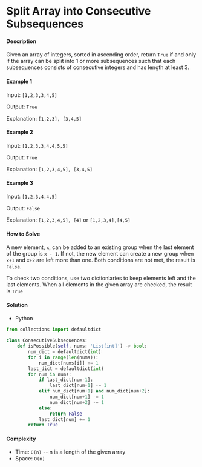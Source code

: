 # Split Array into Consecutive Subsequences

#### Description

Given an array of integers, sorted in ascending order, return `True` if and only if the array can be split into 1 or more subsequences such that each subsequences consists of consecutive integers and has length at least 3.

#### Example 1

Input: `[1,2,3,3,4,5]`

Output: `True`

Explanation: `[1,2,3], [3,4,5]`

#### Example 2

Input: `[1,2,3,3,4,4,5,5]`

Output: `True`

Explanation: `[1,2,3,4,5], [3,4,5]`

#### Example 3

Input: `[1,2,3,4,4,5]`

Output: `False`

Explanation: `[1,2,3,4,5], [4]` or `[1,2,3,4],[4,5]`

#### How to Solve

A new element, `x`, can be added to an existing group when the last element of the group is `x - 1`. If not, the new element can create a new group when `x+1` and `x+2` are left more than one. Both conditions are not met, the result is `False`.

To check two conditions, use two dictionlaries to keep elements left and the last elements. When all elements in the given array are checked, the result is `True`

#### Solution
- Python

```python
from collections import defaultdict

class ConsecutiveSubsequences:
    def isPossible(self, nums: 'List[int]') -> bool:
        num_dict = defaultdict(int)
        for i in range(len(nums)):
            num_dict[nums[i]] += 1
        last_dict = defaultdict(int)
        for num in nums:
            if last_dict[num-1]:
                last_dict[num-1] -= 1
            elif num_dict[num+1] and num_dict[num+2]:
                num_dict[num+1] -= 1
                num_dict[num+2] -= 1
            else:
                return False
            last_dict[num] += 1
        return True
```

#### Complexity
- Time: `O(n)` -- n is a length of the given array
- Space: `O(n)`
